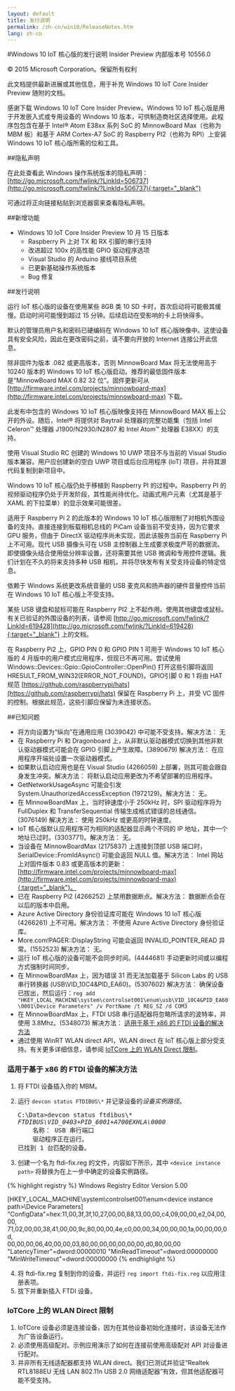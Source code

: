```yaml
---
layout: default
title: 发行说明
permalink: /zh-cn/win10/ReleaseNotes.htm
lang: zh-cn
---
```


#Windows 10 IoT 核心版的发行说明
Insider Preview 内部版本号 10556.0

&copy; 2015 Microsoft Corporation。保留所有权利

此文档提供最新进展或其他信息，用于补充 Windows 10 IoT Core Insider Preview 随附的文档。

感谢下载 Windows 10 IoT Core Insider Preview。Windows 10 IoT 核心版是用于开发嵌入式或专用设备的 Windows 10 版本，可供制造商社区选择使用。此程序包包含在基于 Intel&reg; Atom E38xx 系列 SoC 的 MinnowBoard Max（也称为 MBM 板）和基于 ARM Cortex-A7 SoC 的 Raspberry PI2（也称为 RPI）上安装 Windows 10 IoT 核心版所需的位和工具。

##隐私声明

在此处查看此 Windows 操作系统版本的隐私声明：[http://go.microsoft.com/fwlink/?LinkId=506737](http://go.microsoft.com/fwlink/?LinkId=506737){:target="_blank"}

可通过将正向链接粘贴到浏览器窗来查看隐私声明。

##新增功能
* Windows 10 IoT Core Insider Preview 10 月 15 日版本
   * Raspberry Pi 上对 TX 和 RX 引脚的串行支持
   * 改进超过 100x 的高性能 GPIO 驱动程序选项
   * Visual Studio 的 Arduino 接线项目系统
   * 已更新基础操作系统版本
   * Bug 修复

##发行说明

运行 IoT 核心版的设备在使用某些 8GB 类 10 SD 卡时，首次启动将可能极其缓慢。启动时间可能慢到超过 15 分钟。后续启动在受影响的卡上将快得多。

默认的管理员用户名和密码已硬编码在 Windows 10 IoT 核心版映像中。这使设备具有安全风险，因此在更改密码之前，请不要向开放的 Internet 连接公开此信息。

除非固件为版本 .082 或更高版本，否则 MinnowBoard Max 将无法使用高于 10240 版本的 Windows 10 IoT 核心版启动。推荐的最低固件版本是“MinnowBoard MAX 0.82 32 位”。固件更新可从 [http://firmware.intel.com/projects/minnowboard-max](http://firmware.intel.com/projects/minnowboard-max) 下载。

此发布中包含的 Windows 10 IoT 核心版映像支持在 MinnowBoard MAX 板上公开的外设。随后，Intel&reg; 将提供对 Baytrail 处理器的完整功能集（包括 Intel Celeron&trade; 处理器 J1900/N2930/N2807 和 Intel Atom&trade; 处理器 E38XX）的支持。

使用 Visual Studio RC 创建的 Windows 10 UWP 项目不与当前的 Visual Studio 版本兼容。用户应创建新的空白 UWP 项目或后台应用程序 \(IoT\) 项目，并将其源代码复制到新项目中。

Windows 10 IoT 核心版仍处于移植到 Raspberry PI 的过程中。Raspberry PI 的视频驱动程序仍处于开发阶段，其性能尚待优化。动画式用户元素（尤其是基于 XAML 的下拉菜单）的显示效果可能很差。

适用于 Raspberry Pi 2 的此版本的 Windows 10 IoT 核心版限制了对相机外围设备的支持。直接连接到板载相机总线的 PiCam 设备当前不受支持，因为它要求 GPU 服务，但由于 DirectX 驱动程序尚未实现，因此该服务当前在 Raspberry Pi 上不可用。现代 USB 摄像头可在 USB 主控制器上生成要求极度严苛的数据流。即使摄像头结合使用低分辨率设置，还将需要其他 USB 微调和专用控件逻辑。我们计划在不久的将来支持多种 USB 相机，并将尽快发布有关受支持设备的特定信息。

依赖于 Windows 系统更改系统音量的 USB 麦克风和扬声器的硬件音量控件当前在 Windows 10 IoT 核心版上不受支持。

某些 USB 键盘和鼠标可能在 Raspberry PI2 上不起作用。使用其他键盘或鼠标。有关已验证的外围设备的列表，请参阅 [http://go.microsoft.com/fwlink/?LinkId=619428](http://go.microsoft.com/fwlink/?LinkId=619428){:target="_blank"} 上的文档。

在 Raspberry Pi2 上，GPIO PIN 0 和 GPIO PIN 1 可用于 Windows 10 IoT 核心版的 4 月版中的用户模式应用程序，但现已不再可用。尝试使用 Windows::Devices::Gpio::GpioController::OpenPin\(\) 打开这些引脚将返回 HRESULT\_FROM\_WIN32\(ERROR\_NOT\_FOUND\)。GPIO引脚 0 和 1 将由 HAT 规范 [https://github.com/raspberrypi/hats](https://github.com/raspberrypi/hats) 保留在 Raspberry Pi 上，并受 VC 固件的控制。根据此规范，这些引脚应保留为未连接状态。

##已知问题

*	将方向设置为“纵向”在通用应用 \(3039042\) 中可能不受支持。解决方法： 无
*	在 Raspberry Pi 和 Dragonboard 上，从非默认驱动器模式切换到其他非默认驱动器模式可能会在 GPIO 引脚上产生故障。\(3890679\) 解决方法： 在应用程序开端处设置一次驱动器模式。
*	如果默认启动应用也是在 Visual Studio \(4266059\) 上部署，则其可能会跟自身发生冲突。解决方法： 将默认启动应用更改为不希望部署的应用程序。
*	GetNetworkUsageAsync 可能会引发 System.UnauthorizedAccessException \(1972129\)。解决方法： 无。
*	在 MinnowBoardMax 上，当时钟速度小于 250kHz 时，SPI 驱动程序将为 FullDuplex 和 TransferSequential 传输生成格式错误的总线通信。\(3076149\) 解决方法： 使用 250kHz 或更高的时钟速度。
*	IoT 核心版默认应用程序可为相同的适配器显示两个不同的 IP 地址，其中一个地址已过时。\(3303771\)。解决方法： 无。
*	当设备在 MinnowBoardMax \(2175837\) 上连接到顶部 USB 端口时，SerialDevice::FromIdAsync\(\) 可能会返回 NULL 值。解决方法： Intel 网站上对固件版本 0.83 或更高版本的更新：[http://firmware.intel.com/projects/minnowboard-max](http://firmware.intel.com/projects/minnowboard-max){:target="_blank"}。
*	已在 Raspberry Pi2 \(4266252\) 上禁用数据断点。解决方法： 数据断点会在以后的版本中启用。
*	Azure Active Directory 身份验证库可能在 Windows 10 IoT 核心版 \(4266261\) 上不可用。解决方法： 不使用 Azure Active Directory 身份验证库。
*	More.com!PAGER::DisplayString 可能会返回 INVALID\_POINTER\_READ 异常。\(1552523\) 解决方法： 无。
*	运行 IoT 核心版的设备可能不会同步时间。\(4444681\) 手动更新时间或以编程方式强制时间同步。
*   在 MinnowBoardMax 上，因为错误 31 而无法加载基于 Silicon Labs 的 USB 串行转换器 \(USB\\VID\_10C4&PID\_EA60\)。\(5307602\) 解决方法： 确保设备已拔出，然后运行：`reg add "HKEY_LOCAL_MACHINE\system\controlset001\enum\usb\VID_10C4&PID_EA60\0001\Device Parameters" /v PortName /t REG_SZ /d COM3`
*   在 MinnowBoardMax 上，FTDI USB 串行适配器将忽略所请求的波特率，并使用 3.8Mhz。\(5348073\) 解决方法： [适用于基于 x86 的 FTDI 设备的解决方法](#ftdiworkaround)
*   通过使用 WinRT WLAN direct API，WLAN direct 在 IoT 核心版上部分受支持。有关更多详细信息，请参阅 [IoTCore 上的 WLAN Direct 限制](#wifidirect)。

### <a name="ftdiworkaround"></a>适用于基于 x86 的 FTDI 设备的解决方法

 1. 将 FTDI 设备插入你的 MBM。
 2. 运行 `devcon status FTDIBUS\*` 并记录设备的*设备实例路径*。

    <pre>
    C:\Data>devcon status ftdibus\*
    <i>FTDIBUS\VID_0403+PID_6001+A700EXHLA\0000</i>
        名称： USB 串行端口
        驱动程序正在运行。
    已找到 1 台匹配的设备。
</pre>

 3. 创建一个名为 ftdi-fix.reg 的文件，内容如下所示，其中 `<device instance path>` 将替换为在上一步中确定的设备实例路径。

{% highlight registry %}
Windows Registry Editor Version 5.00

[HKEY_LOCAL_MACHINE\system\controlset001\enum\<device instance path>\Device Parameters]
"ConfigData"=hex:11,00,3f,3f,10,27,00,00,88,13,00,00,c4,09,00,00,e2,04,00,00,\
  71,02,00,00,38,41,00,00,9c,80,00,00,4e,c0,00,00,34,00,00,00,1a,00,00,00,0d,\
  00,00,00,06,40,00,00,03,80,00,00,00,00,00,00,d0,80,00,00
"LatencyTimer"=dword:00000010
"MinReadTimeout"=dword:00000000
"MinWriteTimeout"=dword:00000000
{% endhighlight %}

 4. 将 ftdi-fix.reg 复制到你的设备，并运行 `reg import ftdi-fix.reg` 以应用注册表项。
 5. 拔下并重新插入 FTDI 设备。

### <a name="wifidirect"></a>IoTCore 上的 WLAN Direct 限制
 1.	IoTCore 设备必须是连接设备，因为在其他设备初始化连接时，该设备无法作为广告设备运行。  
 2.	必须使用高级配对。示例应用演示了如何在连接前使用高级配对 API 对设备进行配对。
 3.	并非所有无线适配器都支持 WLAN direct。我们已测试并验证“Realtek RTL8188EU 无线 LAN 802.11n USB 2.0 网络适配器”有效，但其他适配器可能不受支持。